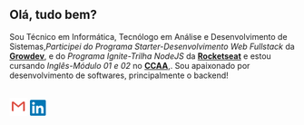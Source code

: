 ## Olá, tudo bem?  


Sou Técnico em Informática, Tecnólogo em Análise e Desenvolvimento de Sistemas,*Participei do Programa Starter-Desenvolvimento Web Fullstack* da **[Growdev][grow]**, e do *Programa Ignite-Trilha NodeJS* da **[Rocketseat][rock]** e estou cursando *Inglês-Módulo 01 e 02* no **[CCAA][ccaa]**,. Sou apaixonado por desenvolvimento de softwares, principalmente o backend!</div>
<br>
<br>


   
  <p align="left">
  <a href="mailto:sbrdigital15@gmail.com"><img alt="Gmail" title="Gmail" height="32" width="32" src="https://raw.githubusercontent.com/william-ribeiro/william-ribeiro/main/assets/gmail.svg"></a> 
  <a href="https://www.linkedin.com/in/william-ribeiro-0b5ab911a"><img alt="LinkedIn" title="LinkedIn" height="28" width="28" src="https://raw.githubusercontent.com/william-ribeiro/william-ribeiro/main/assets/linkedin.svg"></a>
</p>


  
  [rock]: https://rocketseat.com.br/ "Rocketseat"
  [grow]: https://www.growdev.com.br/ "Growdev"
  [ccaa]: https://www.ccaa.com.br/unidade/pelotas "CCAA"

